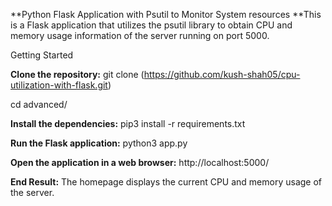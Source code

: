 **Python Flask Application with Psutil to Monitor System resources
**This is a Flask application that utilizes the psutil library to obtain CPU and memory usage information of the server running on port 5000.

Getting Started

**Clone the repository:**
git clone (https://github.com/kush-shah05/cpu-utilization-with-flask.git)

cd advanced/

**Install the dependencies:**
pip3 install -r requirements.txt

**Run the Flask application:**
python3 app.py

**Open the application in a web browser:**
http://localhost:5000/

**End Result:**
The homepage displays the current CPU and memory usage of the server.
